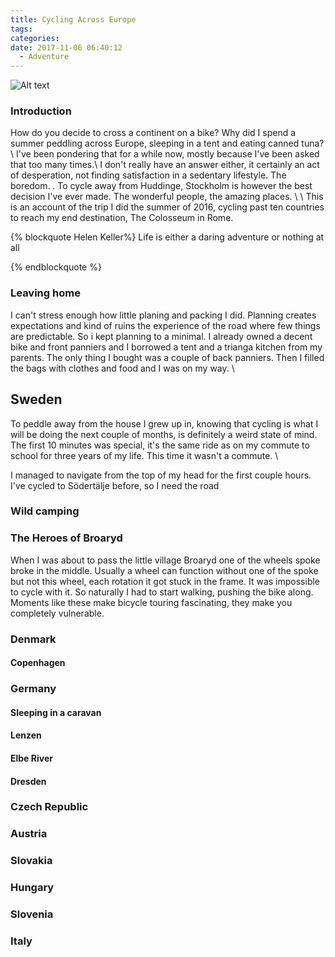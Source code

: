 ```yaml
---
title: Cycling Across Europe
tags:
categories:
date: 2017-11-06 06:40:12
  - Adventure
---
```


![Alt text](/../images/Europa2016522.JPG "thing")


### Introduction

How do you decide to cross a continent on a bike? Why
did I spend a summer peddling across Europe, sleeping in a tent and eating canned tuna? \\
I've been pondering that for a while now, mostly because
I've been asked that too many times.\\
I don't really have an answer either, it certainly an act of desperation, not finding satisfaction in a sedentary lifestyle. The boredom. . To cycle away from Huddinge, Stockholm is however the best decision I've ever made. The wonderful people, the amazing places. \\ \\
This is an account of the trip I did the summer of 2016, cycling past ten countries to reach my end destination, The Colosseum in Rome.

{% blockquote Helen Keller%}
 Life is either a daring adventure or nothing at all
 
{% endblockquote %}



### Leaving home
I can't stress enough how little planing and packing I did. Planning creates expectations and kind of ruins the experience of the road where few things are predictable. So i kept planning to a minimal. I already owned a decent bike and front panniers and I borrowed a tent and a trianga kitchen from my parents. The only thing I bought was a couple of back panniers.
Then I filled the bags with clothes and food and I was on my way.
\\
## Sweden
To peddle away from the house I grew up in, knowing that cycling is what I will be doing the next couple of months, is definitely a weird state of mind.
The first 10 minutes was special, it's the same ride as on my commute to school for three years
of my life. This time it wasn't a commute. \\

I managed to navigate from the top of my head for the first couple hours.
I've cycled to Södertälje before, so I need the road

### Wild camping

### The Heroes of Broaryd

When I was about to pass the little village Broaryd one of the wheels spoke broke in the middle.
Usually a wheel can function without one of the spoke but not this wheel, each rotation
it got stuck in the frame. It was impossible to cycle with it. So naturally I had to start walking, pushing
the bike along.
    Moments like these make bicycle touring fascinating, they make you completely vulnerable.



### Denmark

#### Copenhagen

### Germany
#### Sleeping in a caravan
#### Lenzen
#### Elbe River
#### Dresden

### Czech Republic

### Austria

### Slovakia
### Hungary
### Slovenia
### Italy
